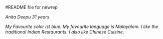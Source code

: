 #README file for newrep

*Anita Deepu*
*31 years*

*My Favourite color ist blue.*
*My favourite language is Malayalam.*
*I like the traditional Indian Restaurants.*
*I also like Chinese Cuisine.*

